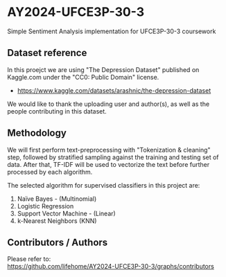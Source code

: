 # AY2024-UFCE3P-30-3
Simple Sentiment Analysis implementation for UFCE3P-30-3 coursework

## Dataset reference
In this proejct we are using "The Depression Dataset" published on Kaggle.com under the "CC0: Public Domain" license.
- https://www.kaggle.com/datasets/arashnic/the-depression-dataset

We would like to thank the uploading user and author(s), as well as the people contributing in this dataset.

## Methodology

We will first perform text-preprocessing with "Tokenization & cleaning" step, followed by stratified sampling against the training and testing set of data. After that, TF-IDF will be used to vectorize the text before further processed by each algorithm.

The selected algorithm for supervised classifiers in this project are:
1. Naïve Bayes - (Multinomial)
2. Logistic Regression
3. Support Vector Machine - (Linear)
4. k-Nearest Neighbors (KNN)

## Contributors / Authors
Please refer to:  
https://github.com/lifehome/AY2024-UFCE3P-30-3/graphs/contributors